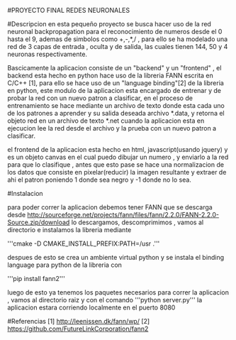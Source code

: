#PROYECTO FINAL REDES NEURONALES

#Descripcion
en esta pequeño proyecto se busca hacer uso
de la red neuronal backpropagation para el reconocimiento
de numeros desde el 0 hasta el 9, ademas de simbolos como +,-,*,/
 , para ello se ha modelado una red de 3 capas de entrada ,
oculta y de salida, las cuales tienen 144, 50 y 4
neuronas respectivamente.

Bascicamente la aplicacion consiste de un
"backend" y un "frontend" , el backend esta hecho en python
hace uso de la libreria FANN escrita en C/C++ [1], para ello se hace
uso de un "language binding"[2] de la libreria en python, este modulo de la
aplicacion esta encargado de entrenar y de probar la red con un
nuevo patron a clasificar, en el proceso de entrenamiento se hace mediante un
archivo de texto donde esta cada uno de los patrones a aprender y su salida
deseada archivo *.data, y retorna el objeto red en un archivo de texto *.net
cuando la aplicacion esta en ejecucion lee la red desde el archivo y la prueba con
un nuevo patron a clasificar.

el frontend de la aplicacion esta hecho en html, javascript(usando jquery) y es
un objeto canvas en el cual puedo dibujar un numero , y enviarlo a la red para que
lo clasifique , antes que esto pase se hace una normalizacion de los datos que consiste
en pixelar(reducir) la imagen resultante y extraer de ahi el patron poniendo 1 donde sea
negro y -1 donde no lo sea.

#Instalacion

para poder correr la aplicacion debemos tener FANN que se descarga desde 
http://sourceforge.net/projects/fann/files/fann/2.2.0/FANN-2.2.0-Source.zip/download
lo descargamos, descomprimimos , vamos al directorio e instalamos la libreria mediante

'''cmake -D CMAKE_INSTALL_PREFIX:PATH=/usr .'''
 
 despues de esto se crea un ambiente virtual python y se instala el binding language para python 
 de la libreria con

 '''pip install fann2'''

 luego de esto ya tenemos los paquetes necesarios para correr la aplicacion , vamos al directorio
 raiz y con el comando 
 '''python server.py'''
la aplicacion estara corriendo localmente en el puerto 8080



#Referencias
[1] http://leenissen.dk/fann/wp/
[2] https://github.com/FutureLinkCorporation/fann2
